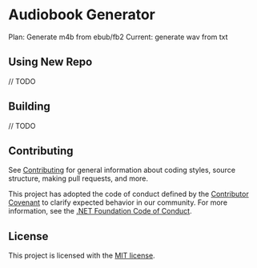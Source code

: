# Audiobook Generator

Plan: Generate m4b from ebub/fb2
Current: generate wav from txt

## Using New Repo

// TODO

## Building

// TODO

## Contributing

See [Contributing](https://github.com/dotnet/runtime/blob/main/CONTRIBUTING.md) for general information about coding styles, source structure, making pull requests, and more.

This project has adopted the code of conduct defined by the [Contributor Covenant](http://contributor-covenant.org/) 
to clarify expected behavior in our community. For more information, see the [.NET Foundation Code of Conduct](http://www.dotnetfoundation.org/code-of-conduct).

## License

This project is licensed with the [MIT license](LICENSE).